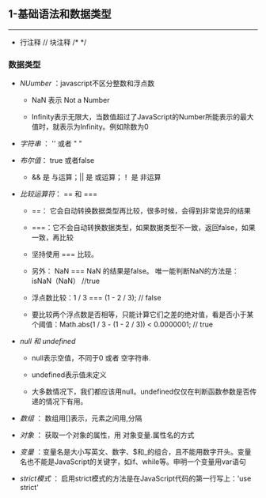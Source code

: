 ## 1-基础语法和数据类型
---

- 行注释  //     块注释 /*  */


### **数据类型**

- *NUumber* ：javascript不区分整数和浮点数

   - NaN 表示 Not a Number

   - Infinity表示无限大，当数值超过了JavaScript的Number所能表示的最大值时，就表示为Infinity。例如除数为0


- *字符串* ： '' 或者 " "

- *布尔值*： true 或者false

    - && 是 与运算；|| 是 或运算；！ 是 非运算

- *比较运算符*： == 和 ===

    - ==： 它会自动转换数据类型再比较，很多时候，会得到非常诡异的结果

    - ===：它不会自动转换数据类型，如果数据类型不一致，返回false，如果一致，再比较

    - 坚持使用 === 比较。
    
    - 另外： NaN === NaN 的结果是false。  唯一能判断NaN的方法是： isNaN（NaN）   //true

    - 浮点数比较：1 / 3 === (1 - 2 / 3); // false

    - 要比较两个浮点数是否相等，只能计算它们之差的绝对值，看是否小于某个阈值：Math.abs(1 / 3 - (1 - 2 / 3)) < 0.0000001; // true

- *null 和 undefined*

    - null表示空值，不同于0 或者 空字符串.

    - undefined表示值未定义

    - 大多数情况下，我们都应该用null。undefined仅仅在判断函数参数是否传递的情况下有用。

- *数组* ： 数组用[]表示，元素之间用,分隔

- *对象* ： 获取一个对象的属性，用 对象变量.属性名的方式

- *变量* ：变量名是大小写英文、数字、$和_的组合，且不能用数字开头。变量名也不能是JavaScript的关键字，如if、while等。申明一个变量用var语句

- *strict模式* ： 启用strict模式的方法是在JavaScript代码的第一行写上：'use strict'
    
